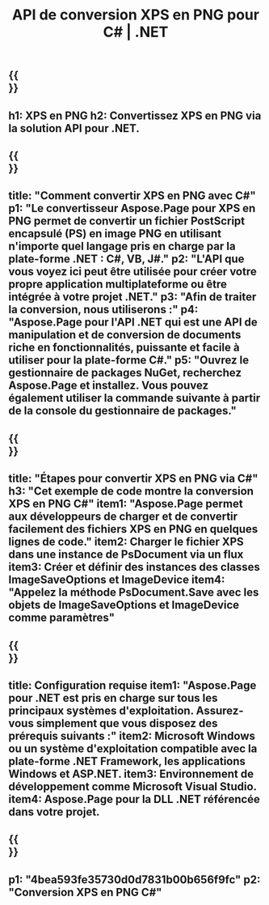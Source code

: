 ﻿---
translation: true
template: /_templates/_conversion-child-net.md
title: API de conversion XPS en PNG pour C# |  .NET
url: /net/conversion/xps-to-png/
description: Exemple de code pour la conversion XPS en PNG C#. Utilisez le code d'exemple d'API pour la conversion de fichiers XPS en PNG par lots dans VB.NET, Asp.NET ou toute application basée sur .NET.
informat: XPS
outformat: PNG
otherformats: XPS EPS
---

{{<section banner>}}
---
h1: XPS en PNG
h2: Convertissez XPS en PNG via la solution API pour .NET.
---

{{<section overview>}}
---
title: "Comment convertir XPS en PNG avec C#"
p1: "Le convertisseur Aspose.Page pour XPS en PNG permet de convertir un fichier PostScript encapsulé (PS) en image PNG en utilisant n'importe quel langage pris en charge par la plate-forme .NET : C#, VB, J#."
p2: "L'API que vous voyez ici peut être utilisée pour créer votre propre application multiplateforme ou être intégrée à votre projet .NET."
p3: "Afin de traiter la conversion, nous utiliserons :"
p4: "Aspose.Page pour l'API .NET qui est une API de manipulation et de conversion de documents riche en fonctionnalités, puissante et facile à utiliser pour la plate-forme C#."
p5: "Ouvrez le gestionnaire de packages NuGet, recherchez Aspose.Page et installez. Vous pouvez également utiliser la commande suivante à partir de la console du gestionnaire de packages."
---

{{<section feature1>}}
---
title: "Étapes pour convertir XPS en PNG via C#"
h3: "Cet exemple de code montre la conversion XPS en PNG C#"
item1: "Aspose.Page permet aux développeurs de charger et de convertir facilement des fichiers XPS en PNG en quelques lignes de code."
item2: Charger le fichier XPS dans une instance de PsDocument via un flux
item3: Créer et définir des instances des classes ImageSaveOptions et ImageDevice
item4: "Appelez la méthode PsDocument.Save avec les objets de ImageSaveOptions et ImageDevice comme paramètres"
---

{{<section feature2>}}
---
title: Configuration requise
item1: "Aspose.Page pour .NET est pris en charge sur tous les principaux systèmes d'exploitation. Assurez-vous simplement que vous disposez des prérequis suivants :"
item2: Microsoft Windows ou un système d'exploitation compatible avec la plate-forme .NET Framework, les applications Windows et ASP.NET.
item3: Environnement de développement comme Microsoft Visual Studio.
item4: Aspose.Page pour la DLL .NET référencée dans votre projet.
---

{{<section gist>}}
---
p1: "4bea593fe35730d0d7831b00b656f9fc"
p2: "Conversion XPS en PNG C#"
---
